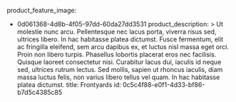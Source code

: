 product_feature_image:
  - 0d061368-4d8b-4f05-97dd-60da27dd3531
product_description: >
  Ut molestie nunc arcu. Pellentesque nec lacus porta, viverra risus sed, ultrices libero. In hac
  habitasse platea dictumst. Fusce fermentum, elit ac fringilla eleifend, sem arcu dapibus ex, et
  luctus nisl massa eget orci. Proin non libero turpis. Phasellus lobortis placerat eros nec
  facilisis. Quisque laoreet consectetur nisi. Curabitur lacus dui, iaculis id neque sed, ultrices
  rutrum lectus. Sed mollis, sapien ut rhoncus iaculis, diam massa luctus felis, non varius libero
  tellus vel quam. In hac habitasse platea dictumst.
title: Frontyards
id: 0c5c4f88-e0f1-4d33-bf86-b7d5c4385c85
